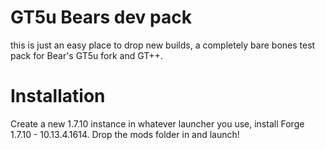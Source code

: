 # GT5u Bears dev pack
this is just an easy place to drop new builds, a completely bare bones test pack for Bear's GT5u fork and GT++.


# Installation

Create a new 1.7.10 instance in whatever launcher you use, install Forge 1.7.10 - 10.13.4.1614.
Drop the mods folder in and launch!
